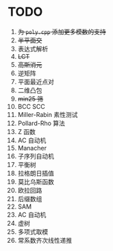 # TODO

1. ~~为 `poly.cpp` 添加更多模数的支持~~
1. ~~半平面交~~
1. 表达式解析
1. ~~LCT~~
1. ~~高斯消元~~
1. 逆矩阵
1. 平面最近点对
1. 二维凸包
1. ~~min25 筛~~
1. BCC SCC
1. Miller-Rabin 素性测试
1. Pollard-Rho 算法
1. Z 函数
1. AC 自动机
1. Manacher
1. 子序列自动机
1. 平衡树
1. 拉格朗日插值
1. 莫比乌斯函数
1. 欧拉回路
1. 后缀数组
1. SAM
1. AC 自动机
1. 虚树
1. 多项式取模
1. 常系数齐次线性递推
